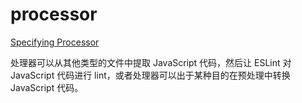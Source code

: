 # processor

[Specifying Processor](https://eslint.org/docs/user-guide/configuring/plugins#specifying-processor)

处理器可以从其他类型的文件中提取 JavaScript 代码，然后让 ESLint 对 JavaScript 代码进行 lint，或者处理器可以出于某种目的在预处理中转换 JavaScript 代码。